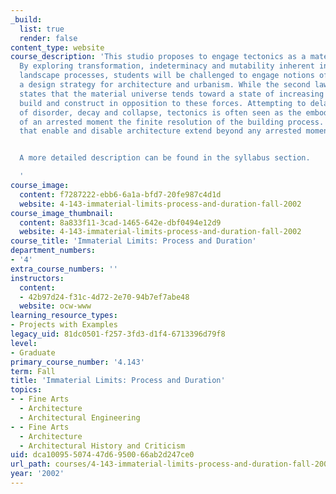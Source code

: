 ```yaml
---
_build:
  list: true
  render: false
content_type: website
course_description: 'This studio proposes to engage tectonics as a material process.
  By exploring transformation, indeterminacy and mutability inherent in material and
  landscape processes, students will be challenged to engage notions of duration as
  a design strategy for architecture and urbanism. While the second law of thermodynamics
  states that the material universe tends toward a state of increasing disorder, architects
  build and construct in opposition to these forces. Attempting to delay the processes
  of disorder, decay and collapse, tectonics is often seen as the embodied expression
  of an arrested moment the finite resolution of the building process. Yet the processes
  that enable and disable architecture extend beyond any arrested moment.


  A more detailed description can be found in the syllabus section.

  '
course_image:
  content: f7287222-ebb6-6a1a-bfd7-20fe987c4d1d
  website: 4-143-immaterial-limits-process-and-duration-fall-2002
course_image_thumbnail:
  content: 8a833f11-3cad-1465-642e-dbf0494e12d9
  website: 4-143-immaterial-limits-process-and-duration-fall-2002
course_title: 'Immaterial Limits: Process and Duration'
department_numbers:
- '4'
extra_course_numbers: ''
instructors:
  content:
  - 42b97d24-f31c-4d72-2e70-94b7ef7abe48
  website: ocw-www
learning_resource_types:
- Projects with Examples
legacy_uid: 81dc0501-f257-3fd3-d1f4-6713396d79f8
level:
- Graduate
primary_course_number: '4.143'
term: Fall
title: 'Immaterial Limits: Process and Duration'
topics:
- - Fine Arts
  - Architecture
  - Architectural Engineering
- - Fine Arts
  - Architecture
  - Architectural History and Criticism
uid: dca10095-5074-47d6-9500-66ab2d247ce0
url_path: courses/4-143-immaterial-limits-process-and-duration-fall-2002
year: '2002'
---
```

